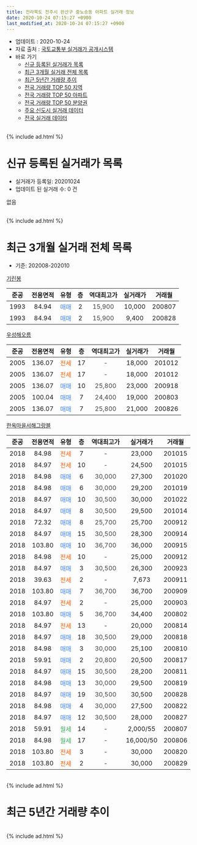 ```yaml
---
title: 전라북도 전주시 완산구 중노송동 아파트 실거래 정보
date: 2020-10-24 07:15:27 +0900
last_modified_at: 2020-10-24 07:15:27 +0900
---
```


* 업데이트 : 2020-10-24
* 자료 출처 : [국토교통부 실거래가 공개시스템](http://rt.molit.go.kr)
* 바로 가기
    * [신규 등록된 실거래가 목록](#신규-등록된-실거래가-목록)
    * [최근 3개월 실거래 전체 목록](#최근-3개월-실거래-전체-목록)
    * [최근 5년간 거래량 추이](#최근-5년간-거래량-추이)
    * [전국 거래량 TOP 50 지역](https://inasie.github.io/apt-trade-info/최근-3개월-전국에서-가장-거래가-많이-발생한-지역)
    * [전국 거래량 TOP 50 아파트](https://inasie.github.io/apt-trade-info/최근-3개월-전국에서-가장-거래가-많이-발생한-아파트)
    * [전국 거래량 TOP 50 분양권](https://inasie.github.io/apt-trade-info/최근-3개월-전국에서-가장-거래가-많이-발생한-분양권)
    * [주요 신도시 실거래 데이터](https://inasie.github.io/apt-trade-info/주요-신도시)
    * [전국 실거래 데이터](https://inasie.github.io/apt-trade-info/전국)
<br>
{% include ad.html %}
<br>

# 신규 등록된 실거래가 목록
* 실거래가 등록일: 20201024
* 업데이트 된 실거래 수: 0 건

없음

<br>
{% include ad.html %}
<br>

# 최근 3개월 실거래 전체 목록
* 기준: 202008-202010


[기린봉](https://search.naver.com/search.naver?query=%EC%A0%84%EB%9D%BC%EB%B6%81%EB%8F%84+%EC%A0%84%EC%A3%BC%EC%8B%9C+%EC%99%84%EC%82%B0%EA%B5%AC+%EC%A4%91%EB%85%B8%EC%86%A1%EB%8F%99+%EA%B8%B0%EB%A6%B0%EB%B4%89)

|준공|전용면적|유형|층|역대최고가|실거래가|거래월|
|:---:|:---:|:---:|:---:|:---:|:---:|:---:|
|1993|84.94|<span style="color:#4285f3">매매</span>|2|<span style="color:#444444">15,900</span>|10,000|200807|
|1993|84.94|<span style="color:#4285f3">매매</span>|2|<span style="color:#444444">15,900</span>|9,400|200828|

[우성해오름](https://search.naver.com/search.naver?query=%EC%A0%84%EB%9D%BC%EB%B6%81%EB%8F%84+%EC%A0%84%EC%A3%BC%EC%8B%9C+%EC%99%84%EC%82%B0%EA%B5%AC+%EC%A4%91%EB%85%B8%EC%86%A1%EB%8F%99+%EC%9A%B0%EC%84%B1%ED%95%B4%EC%98%A4%EB%A6%84)

|준공|전용면적|유형|층|역대최고가|실거래가|거래월|
|:---:|:---:|:---:|:---:|:---:|:---:|:---:|
|2005|136.07|<span style="color:#ff5a00">전세</span>|17|<span style="color:#444444">-</span>|18,000|201012|
|2005|136.07|<span style="color:#ff5a00">전세</span>|17|<span style="color:#444444">-</span>|18,000|201012|
|2005|136.07|<span style="color:#4285f3">매매</span>|10|<span style="color:#444444">25,800</span>|23,000|200918|
|2005|100.04|<span style="color:#4285f3">매매</span>|7|<span style="color:#444444">24,400</span>|19,000|200803|
|2005|136.07|<span style="color:#4285f3">매매</span>|7|<span style="color:#444444">25,800</span>|21,000|200826|

[한옥마을서해그랑블](https://search.naver.com/search.naver?query=%EC%A0%84%EB%9D%BC%EB%B6%81%EB%8F%84+%EC%A0%84%EC%A3%BC%EC%8B%9C+%EC%99%84%EC%82%B0%EA%B5%AC+%EC%A4%91%EB%85%B8%EC%86%A1%EB%8F%99+%ED%95%9C%EC%98%A5%EB%A7%88%EC%9D%84%EC%84%9C%ED%95%B4%EA%B7%B8%EB%9E%91%EB%B8%94)

|준공|전용면적|유형|층|역대최고가|실거래가|거래월|
|:---:|:---:|:---:|:---:|:---:|:---:|:---:|
|2018|84.98|<span style="color:#ff5a00">전세</span>|7|<span style="color:#444444">-</span>|23,000|201015|
|2018|84.97|<span style="color:#ff5a00">전세</span>|10|<span style="color:#444444">-</span>|24,500|201015|
|2018|84.98|<span style="color:#4285f3">매매</span>|6|<span style="color:#444444">30,000</span>|27,300|201020|
|2018|84.98|<span style="color:#4285f3">매매</span>|6|<span style="color:#444444">30,000</span>|29,200|201019|
|2018|84.97|<span style="color:#4285f3">매매</span>|10|<span style="color:#444444">30,500</span>|30,000|201022|
|2018|84.97|<span style="color:#4285f3">매매</span>|8|<span style="color:#444444">30,500</span>|29,500|201014|
|2018|72.32|<span style="color:#4285f3">매매</span>|8|<span style="color:#444444">25,700</span>|25,700|200912|
|2018|84.97|<span style="color:#4285f3">매매</span>|15|<span style="color:#444444">30,500</span>|28,300|200914|
|2018|103.80|<span style="color:#4285f3">매매</span>|10|<span style="color:#444444">36,700</span>|36,000|200915|
|2018|84.98|<span style="color:#ff5a00">전세</span>|10|<span style="color:#444444">-</span>|25,000|200912|
|2018|84.97|<span style="color:#4285f3">매매</span>|3|<span style="color:#444444">30,500</span>|26,300|200923|
|2018|39.63|<span style="color:#ff5a00">전세</span>|2|<span style="color:#444444">-</span>|7,673|200911|
|2018|103.80|<span style="color:#4285f3">매매</span>|7|<span style="color:#444444">36,700</span>|36,700|200909|
|2018|84.97|<span style="color:#ff5a00">전세</span>|2|<span style="color:#444444">-</span>|25,000|200903|
|2018|103.80|<span style="color:#4285f3">매매</span>|5|<span style="color:#444444">36,700</span>|34,400|200802|
|2018|84.97|<span style="color:#ff5a00">전세</span>|13|<span style="color:#444444">-</span>|20,000|200814|
|2018|84.97|<span style="color:#4285f3">매매</span>|18|<span style="color:#444444">30,500</span>|29,000|200818|
|2018|84.98|<span style="color:#4285f3">매매</span>|3|<span style="color:#444444">30,000</span>|25,100|200810|
|2018|59.91|<span style="color:#4285f3">매매</span>|2|<span style="color:#444444">20,800</span>|20,500|200817|
|2018|84.97|<span style="color:#4285f3">매매</span>|15|<span style="color:#444444">30,500</span>|28,200|200811|
|2018|84.98|<span style="color:#4285f3">매매</span>|13|<span style="color:#444444">30,000</span>|29,500|200819|
|2018|84.97|<span style="color:#4285f3">매매</span>|19|<span style="color:#444444">30,500</span>|30,500|200828|
|2018|84.98|<span style="color:#4285f3">매매</span>|4|<span style="color:#444444">30,000</span>|27,500|200822|
|2018|84.97|<span style="color:#4285f3">매매</span>|12|<span style="color:#444444">30,500</span>|28,000|200827|
|2018|59.91|<span style="color:#34a853">월세</span>|14|<span style="color:#444444">-</span>|2,000/55|200807|
|2018|84.98|<span style="color:#34a853">월세</span>|17|<span style="color:#444444">-</span>|16,000/50|200806|
|2018|103.80|<span style="color:#ff5a00">전세</span>|3|<span style="color:#444444">-</span>|30,000|200820|
|2018|103.80|<span style="color:#ff5a00">전세</span>|2|<span style="color:#444444">-</span>|30,000|200829|


<br>
{% include ad.html %}
<br>

# 최근 5년간 거래량 추이


<div style="width:100%;">
    <canvas id="deal_progress" height="200"></canvas>
</div>

<script>
new Chart(document.getElementById("deal_progress"), {
    type: 'line',
    data: {
        labels: ['201510','201511','201512','201601','201602','201603','201604','201605','201606','201607','201608','201609','201610','201611','201612','201701','201702','201703','201704','201705','201706','201707','201708','201709','201710','201711','201712','201801','201802','201803','201804','201805','201806','201807','201808','201809','201810','201811','201812','201901','201902','201903','201904','201905','201906','201907','201908','201909','201910','201911','201912','202001','202002','202003','202004','202005','202006','202007','202008','202009','202010'],
        datasets: [{
            label: '매매',
            pointRadius: 1,
            data: [3, 1, 4, 2, 1, 5, 6, 5, 4, 5, 5, 5, 3, 3, 4, 3, 1, 2, 3, 4, 2, 2, 3, 3, 2, 1, 5, 32, 31, 20, 14, 47, 18, 12, 5, 7, 3, 1, 6, 2, 4, 3, 4, 6, 2, 2, 3, 6, 4, 4, 9, 12, 9, 11, 4, 13, 17, 12, 13, 6, 4],
            borderColor: "rgba(255, 201, 14, 1)",
            backgroundColor: "rgba(255, 201, 14, 0.5)",
            fill: false,
            lineTension: 0
        },{
            label: '전월세',
            pointRadius: 1,
            data: [2, 0, 0, 0, 2, 0, 0, 1, 1, 0, 1, 0, 2, 1, 1, 0, 0, 1, 2, 0, 1, 0, 0, 0, 2, 1, 1, 11, 25, 27, 24, 21, 43, 15, 7, 7, 1, 3, 3, 5, 3, 3, 4, 3, 2, 3, 7, 2, 3, 2, 3, 8, 9, 7, 5, 17, 8, 6, 5, 3, 4],
            borderColor: "rgba(0, 141, 185, 1)",
            backgroundColor: "rgba(0, 141, 185, 0.5)",
            fill: false,
            lineTension: 0
        }
        ]
    },
    options: {
        responsive: true,
        title: {
            display: false
        },
        tooltips: {
            mode: 'index',
            intersect: false
        },
        hover: {
            mode: 'nearest',
            intersect: true
        },
        scales: {
            xAxes: [{
                display: true,
                scaleLabel: {
                    display: true,
                    labelString: '년/월'
                }
            }],
            yAxes: [{
                display: true,
                ticks: {
                    suggestedMin: 0,
                },
                scaleLabel: {
                    display: true,
                    labelString: '실거래 수'
                }
            }]
        }
    }
});

</script>


<br>
{% include ad.html %}
<br>

